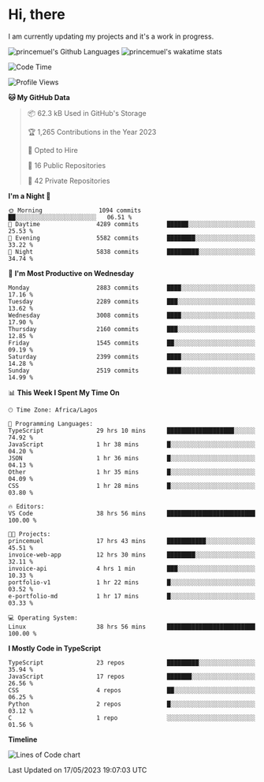 # Hi, there

I am currently updating my projects and it's a work in progress.

![princemuel's Github Languages](https://github-readme-stats.vercel.app/api/top-langs/?username=princemuel&text_color=586069&layout=compact&hide_border=true&title_color=0366d6&count_private=true&include_all_commits=true&theme=tokyonight&show_icons=true)
![princemuel's wakatime stats](https://github-readme-stats.vercel.app/api/wakatime?username=princemuel&text_color=586069&layout=compact&hide_border=true&title_color=0366d6&count_private=true&include_all_commits=true&theme=tokyonight&show_icons=true)

<!--START_SECTION:waka-->
![Code Time](http://img.shields.io/badge/Code%20Time-2%2C368%20hrs%2051%20mins-blue)

![Profile Views](http://img.shields.io/badge/Profile%20Views-64-blue)

**🐱 My GitHub Data** 

> 📦 62.3 kB Used in GitHub's Storage 
 > 
> 🏆 1,265 Contributions in the Year 2023
 > 
> 💼 Opted to Hire
 > 
> 📜 16 Public Repositories 
 > 
> 🔑 42 Private Repositories 
 > 
**I'm a Night 🦉** 

```text
🌞 Morning                1094 commits        ██░░░░░░░░░░░░░░░░░░░░░░░   06.51 % 
🌆 Daytime                4289 commits        ██████░░░░░░░░░░░░░░░░░░░   25.53 % 
🌃 Evening                5582 commits        ████████░░░░░░░░░░░░░░░░░   33.22 % 
🌙 Night                  5838 commits        █████████░░░░░░░░░░░░░░░░   34.74 % 
```
📅 **I'm Most Productive on Wednesday** 

```text
Monday                   2883 commits        ████░░░░░░░░░░░░░░░░░░░░░   17.16 % 
Tuesday                  2289 commits        ███░░░░░░░░░░░░░░░░░░░░░░   13.62 % 
Wednesday                3008 commits        ████░░░░░░░░░░░░░░░░░░░░░   17.90 % 
Thursday                 2160 commits        ███░░░░░░░░░░░░░░░░░░░░░░   12.85 % 
Friday                   1545 commits        ██░░░░░░░░░░░░░░░░░░░░░░░   09.19 % 
Saturday                 2399 commits        ████░░░░░░░░░░░░░░░░░░░░░   14.28 % 
Sunday                   2519 commits        ████░░░░░░░░░░░░░░░░░░░░░   14.99 % 
```


📊 **This Week I Spent My Time On** 

```text
🕑︎ Time Zone: Africa/Lagos

💬 Programming Languages: 
TypeScript               29 hrs 10 mins      ███████████████████░░░░░░   74.92 % 
JavaScript               1 hr 38 mins        █░░░░░░░░░░░░░░░░░░░░░░░░   04.20 % 
JSON                     1 hr 36 mins        █░░░░░░░░░░░░░░░░░░░░░░░░   04.13 % 
Other                    1 hr 35 mins        █░░░░░░░░░░░░░░░░░░░░░░░░   04.09 % 
CSS                      1 hr 28 mins        █░░░░░░░░░░░░░░░░░░░░░░░░   03.80 % 

🔥 Editors: 
VS Code                  38 hrs 56 mins      █████████████████████████   100.00 % 

🐱‍💻 Projects: 
princemuel               17 hrs 43 mins      ███████████░░░░░░░░░░░░░░   45.51 % 
invoice-web-app          12 hrs 30 mins      ████████░░░░░░░░░░░░░░░░░   32.11 % 
invoice-api              4 hrs 1 min         ███░░░░░░░░░░░░░░░░░░░░░░   10.33 % 
portfolio-v1             1 hr 22 mins        █░░░░░░░░░░░░░░░░░░░░░░░░   03.52 % 
e-portfolio-md           1 hr 17 mins        █░░░░░░░░░░░░░░░░░░░░░░░░   03.33 % 

💻 Operating System: 
Linux                    38 hrs 56 mins      █████████████████████████   100.00 % 
```

**I Mostly Code in TypeScript** 

```text
TypeScript               23 repos            █████████░░░░░░░░░░░░░░░░   35.94 % 
JavaScript               17 repos            ███████░░░░░░░░░░░░░░░░░░   26.56 % 
CSS                      4 repos             ██░░░░░░░░░░░░░░░░░░░░░░░   06.25 % 
Python                   2 repos             █░░░░░░░░░░░░░░░░░░░░░░░░   03.12 % 
C                        1 repo              ░░░░░░░░░░░░░░░░░░░░░░░░░   01.56 % 
```



**Timeline**

![Lines of Code chart](https://raw.githubusercontent.com/princemuel/princemuel/main/assets/bar_graph.png)


 Last Updated on 17/05/2023 19:07:03 UTC
<!--END_SECTION:waka-->
